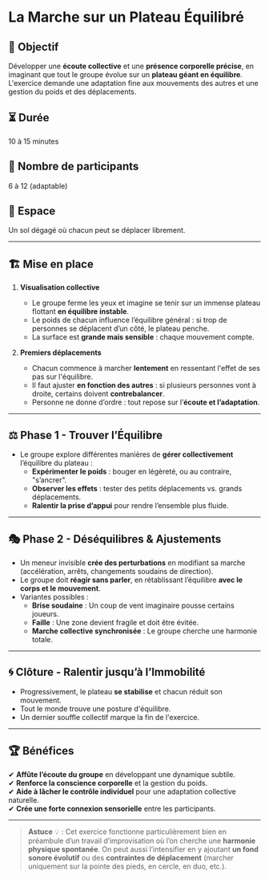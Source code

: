 # La Marche sur un Plateau Équilibré

## 🎯 Objectif
Développer une **écoute collective** et une **présence corporelle précise**, en imaginant que tout le groupe évolue sur un **plateau géant en équilibre**.  
L'exercice demande une adaptation fine aux mouvements des autres et une gestion du poids et des déplacements.

## ⏳ Durée
10 à 15 minutes  

## 👥 Nombre de participants
6 à 12 (adaptable)

## 📍 Espace
Un sol dégagé où chacun peut se déplacer librement.

---

## 🏗️ **Mise en place**
1. **Visualisation collective**  
   - Le groupe ferme les yeux et imagine se tenir sur un immense plateau flottant **en équilibre instable**.  
   - Le poids de chacun influence l’équilibre général : si trop de personnes se déplacent d’un côté, le plateau penche.  
   - La surface est **grande mais sensible** : chaque mouvement compte.  

2. **Premiers déplacements**  
   - Chacun commence à marcher **lentement** en ressentant l'effet de ses pas sur l'équilibre.  
   - Il faut ajuster **en fonction des autres** : si plusieurs personnes vont à droite, certains doivent **contrebalancer**.  
   - Personne ne donne d’ordre : tout repose sur l’**écoute et l’adaptation**.

---

## ⚖️ **Phase 1 - Trouver l’Équilibre**
- Le groupe explore différentes manières de **gérer collectivement** l’équilibre du plateau :
  - **Expérimenter le poids** : bouger en légèreté, ou au contraire, "s’ancrer".
  - **Observer les effets** : tester des petits déplacements vs. grands déplacements.
  - **Ralentir la prise d’appui** pour rendre l’ensemble plus fluide.

---

## 🎭 **Phase 2 - Déséquilibres & Ajustements**
- Un meneur invisible **crée des perturbations** en modifiant sa marche (accélération, arrêts, changements soudains de direction).  
- Le groupe doit **réagir sans parler**, en rétablissant l’équilibre **avec le corps et le mouvement**.
- Variantes possibles :
  - **Brise soudaine** : Un coup de vent imaginaire pousse certains joueurs.
  - **Faille** : Une zone devient fragile et doit être évitée.
  - **Marche collective synchronisée** : Le groupe cherche une harmonie totale.

---

## 🌀 **Clôture - Ralentir jusqu’à l’Immobilité**
- Progressivement, le plateau **se stabilise** et chacun réduit son mouvement.  
- Tout le monde trouve une posture d'équilibre.  
- Un dernier souffle collectif marque la fin de l'exercice.

---

## 🏆 **Bénéfices**
✔ **Affûte l’écoute du groupe** en développant une dynamique subtile.  
✔ **Renforce la conscience corporelle** et la gestion du poids.  
✔ **Aide à lâcher le contrôle individuel** pour une adaptation collective naturelle.  
✔ **Crée une forte connexion sensorielle** entre les participants.

---

> **Astuce** 💡 : Cet exercice fonctionne particulièrement bien en préambule d’un travail d’improvisation où l’on cherche une **harmonie physique spontanée**. On peut aussi l’intensifier en y ajoutant **un fond sonore évolutif** ou des **contraintes de déplacement** (marcher uniquement sur la pointe des pieds, en cercle, en duo, etc.).
